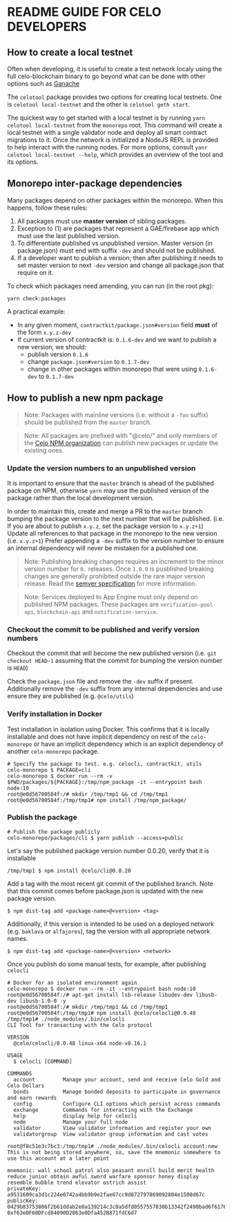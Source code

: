 # README GUIDE FOR CELO DEVELOPERS

## How to create a local testnet

Often when developing, it is useful to create a test network localy using the full celo-blockchain binary to go beyond what can be done with other options such as [Ganache](https://www.trufflesuite.com/ganache)

The `celotool` package provides two options for creating local testnets. One is `celotool local-testnet` and the other is `celotool geth start`.

The quickest way to get started with a local testnet is by running `yarn celotool local-testnet` from the `monorepo` root.
This command will create a local testnet with a single validator node and deploy all smart contract migrations to it.
Once the network is initialized a NodeJS REPL is provided to help interact with the running nodes.
For more options, consult `yanr celotool local-testnet --help`, which provides an overview of the tool and its options.

## Monorepo inter-package dependencies

Many packages depend on other packages within the monorepo. When this happens, follow these rules:

1.  All packages must use **master version** of sibling packages.
2.  Exception to (1) are packages that represent a GAE/firebase app which must use the last published version.
3.  To differentiate published vs unpublished version. Master version (in package.json) must end with suffix `-dev` and should not be published.
4.  If a developer want to publish a version; then after publishing it needs to set master version to next `-dev` version and change all package.json that require on it.

To check which packages need amending, you can run (in the root pkg):

    yarn check:packages

A practical example:

- In any given moment, `contractkit/package.json#version` field **must** of the form `x.y.z-dev`
- If current version of contractkit is: `0.1.6-dev` and we want to publish a new version, we should:
  - publish version `0.1.6`
  - change `package.json#version` to `0.1.7-dev`
  - change in other packages within monorepo that were using `0.1.6-dev` to `0.1.7-dev`

## How to publish a new npm package

> Note: Packages with mainline versions (i.e. without a `-foo` suffix) should be published from the `master` branch.

> Note: All packages are prefixed with "@celo/" and only members of the [Celo NPM organization](https://www.npmjs.com/settings/celo/members) can publish new packages or update the existing ones.

### Update the version numbers to an unpublished version

It is important to ensure that the `master` branch is ahead of the published package on NPM, otherwise `yarn` may use the published version of the package rather than the local development version.

In order to maintain this, create and merge a PR to the `master` branch bumping the package version to the next number that will be published. (i.e. If you are about to publish `x.y.z`, set the package version to `x.y.z+1`)
Update all references to that package in the monorepo to the new version (i.e. `x.y.z+1`)
Prefer appending a `-dev` suffix to the version number to ensure an internal dependency will never be mistaken for a published one.

> Note: Publishing breaking changes requires an increment to the minor version number for `0.` releases. Once `1.0.0` is pusblished breaking changes are generally prohibited outside the rare major version release. Read the [semver specification](https://semver.org/) for more information.

> Note: Services deployed to App Engine must only depend on published NPM packages. These packages are `verification-pool-api`, `blockchain-api` and `notification-service`.

### Checkout the commit to be published and verify version numbers

Checkout the commit that will become the new published version (i.e. `git checkout HEAD~1` assuming that the commit for bumping the version number is `HEAD`)

Check the `package.json` file and remove the `-dev` suffix if present. Additionally remove the `-dev` suffix from any internal dependencies and use ensure they are published (e.g. `@celo/utils`)

### Verify installation in Docker

Test installation in isolation using Docker.
This confirms that it is locally installable and does not have implicit dependency on rest of the `celo-monorepo` or have an implicit dependency which is an explicit dependency of another `celo-monorepo` package.

```
# Specify the package to test. e.g. celocli, contractkit, utils
celo-monorepo $ PACKAGE=cli
celo-monorepo $ docker run --rm -v $PWD/packages/${PACKAGE}:/tmp/npm_package -it --entrypoint bash node:10
root@e0d56700584f:/# mkdir /tmp/tmp1 && cd /tmp/tmp1
root@e0d56700584f:/tmp/tmp1# npm install /tmp/npm_package/
```

### Publish the package

```
# Publish the package publicly
celo-monorepo/packages/cli $ yarn publish --access=public
```

Let's say the published package version number 0.0.20, verify that it is installable

```
/tmp/tmp1 $ npm install @celo/cli@0.0.20
```

Add a tag with the most recent git commit of the published branch. Note that this commit comes before package.json is updated with the new package version.

```
$ npm dist-tag add <package-name>@<version> <tag>
```

Additionally, if this version is intended to be used on a deployed network (e.g. `baklava` or `alfajores`), tag the version with all appropriate network names.

```
$ npm dist-tag add <package-name>@<version> <network>
```

Once you publish do some manual tests, for example, after publishing `celocli`

```
# Docker for an isolated environment again
celo-monorepo $ docker run --rm -it --entrypoint bash node:10
root@e0d56700584f:/# apt-get install lsb-release libudev-dev libusb-dev libusb-1.0-0 -y
root@e0d56700584f:/# mkdir /tmp/tmp1 && cd /tmp/tmp1
root@e0d56700584f:/tmp/tmp1# npm install @celo/celocli@0.0.48
/tmp/tmp1# ./node_modules/.bin/celocli
CLI Tool for transacting with the Celo protocol

VERSION
  @celo/celocli/0.0.48 linux-x64 node-v8.16.1

USAGE
  $ celocli [COMMAND]

COMMANDS
  account         Manage your account, send and receive Celo Gold and Celo Dollars
  bonds           Manage bonded deposits to participate in governance and earn rewards
  config          Configure CLI options which persist across commands
  exchange        Commands for interacting with the Exchange
  help            display help for celocli
  node            Manage your full node
  validator       View validator information and register your own
  validatorgroup  View validator group information and cast votes

root@f8c51e3c7bc3:/tmp/tmp1# ./node_modules/.bin/celocli account:new
This is not being stored anywhere, so, save the mnemonic somewhere to use this account at a later point

mnemonic: wall school patrol also peasant enroll build merit health reduce junior obtain awful sword warfare sponsor honey display resemble bubble trend elevator ostrich assist
privateKey: a9531609ca3d1c224e0742a4bb9b9e2fae67cc9d872797869092804e1500d67c
publicKey: 0429b83753806f2b61ddab2e8a139214c3c8a5dfd0557557830b13342f2490bad6f61767e1b0707be51685e5e13683e6fa276333cbdb06f07768a09b8070e27259accountAddress: 0xf63e0F60DFcd84090D2863e0Dfa452B871fdC6d7
```
